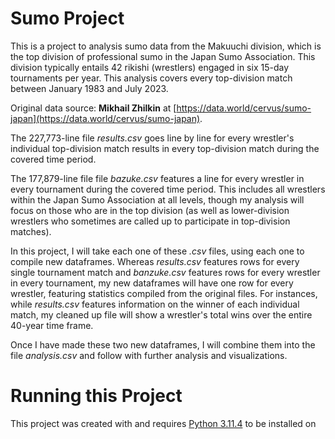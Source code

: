 # Sumo Project

This is a project to analysis sumo data from the Makuuchi division, which is the top division of professional sumo in the Japan Sumo Association. This division typically entails 42 rikishi (wrestlers) engaged in six 15-day tournaments per year. This analysis covers every top-division match between January 1983 and July 2023.

Original data source: **Mikhail Zhilkin** at [https://data.world/cervus/sumo-japan](https://data.world/cervus/sumo-japan).

The 227,773-line file *results.csv* goes line by line for every wrestler's individual top-division match results in every top-division match during the covered time period.

The 177,879-line file file *bazuke.csv* features a line for every wrestler in every tournament during the covered time period. This includes all wrestlers within the Japan Sumo Association at all levels, though my analysis will focus on those who are in the top division (as well as lower-division wrestlers who sometimes are called up to participate in top-division matches).

In this project, I will take each one of these *.csv* files, using each one to compile new dataframes. Whereas *results.csv* features rows for every single tournament match and *banzuke.csv* features rows for every wrestler in every tournament, my new dataframes will have one row for every wrestler, featuring statistics compiled from the original files. For instances, while *results.csv* features information on the winner of each individual match, my cleaned up file will show a wrestler's total wins over the entire 40-year time frame.

Once I have made these two new dataframes, I will combine them into the file *analysis.csv* and follow with further analysis and visualizations.

# Running this Project

This project was created with and requires [Python 3.11.4](https://www.python.org/) to be installed on the user's computer. The project can be executed by cloning this repository to your local machine and running the file *sumo_analysis.ipynb* in Jupyter Notebook.

From the command line, you can run the following code to clone the repository. Further instructions can be found on [GitHub](https://docs.github.com/en/repositories/creating-and-managing-repositories/cloning-a-repository).

    git clone https://github.com/mjbrechner/sumo.git

To set up a virtual environment, you can navigate to the cloned repository folder in the terminal and conduct the following steps:

Create a virtual environment

    python -m venv venv

Activate the virtual environment (**Windows users only!**)
    
    venv\Scripts\activate

Activate the virtual environment (**MacIntosh/Linux users only!**)

    source venv/bin/activate

Install the requirements to run the program

    pip install -r requirements.txt

Start up Jupyter Notebook, by typing "jupyter notebook" into the command line, then open the following file

    sumo_analysis.ipynb

When finished, deactivate by typing the following into the command line

    deactivate


# This project will include the following features:

* (1) Read TWO data files (JSON, CSV, Excel, etc.):
    
    * The data files to be read are *results.csv* and *banzuke.csv*, both obtained from Mikhail Zhilkin at https://data.world/cervus/sumo-japan

* (2a) Clean your data and perform a pandas merge with your two data sets, then calculate some new values based on the new data set:
    
    * I conduct heavy cleaning on the original *results.csv* file, merging numerous data sets together and calculating new values for wins, losses, matches, winning percentage, best rank, favorite kimarite (finishing move), and other data manupulation.

* (2b) Clean your data and perform a SQL join with your data sets:
    
    * I also use a SQL join to add the original *banzuke.csv* file with the other data.

* (3) Make 3 matplotlib visualizations to display your data:
    
    * I have included visualizations for **Top Kimarite Frequency**, **Success by Highest Rank Achieved**, and **Most Successful Heya**.

* (4a) Utilize a virtual environment and include instructions in your README on how the user should set one up:
    
    * Featured earlier in this README.md

* (4b) Build a custom data dictionary:
    
    * I have created several data dictionaries for this project. A dictionary featuring basic sumo terminology can be found in the file *DATA_DICTIONARY.md*
    Within the sumo_analysis.ipynb file, I have included two additional data dictionaries in the dataframes **Sumo Ranking Data Dictionary** (*sumo_ranks_data_dict_df*, which explains the ranking system in professional sumo) and **Top Kimarite Data Dictionary** (*top_kimarite_with_data_dict*, which provides definitions on the top winning techniques used in sumo).

* (5) Annotate your code with markdown cells in Jupyter Notebook, write clear code comments:
    
    * I have documented every step I have taken in this project in markdown throughout the Jupyter Notebook. These comments detail both my thought process in coding as well as my intentions on how to extract relevant information from the data to better explore the sport of sumo.